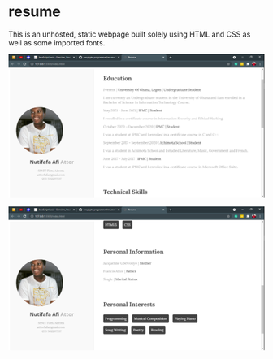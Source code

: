 # resume
This is an unhosted, static webpage built solely using HTML and CSS as well as some imported fonts.


![](https://github.com/neophyte-programmer/resume/blob/main/screenshot1.png?raw=true)

![](https://github.com/neophyte-programmer/resume/blob/main/screenshot2.png?raw=true)

